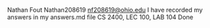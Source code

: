 Nathan Fout
Nathan208619
nf208619@ohio.edu
I have recorded my answers in my answers.md file
CS 2400, LEC 100, LAB 104
Done